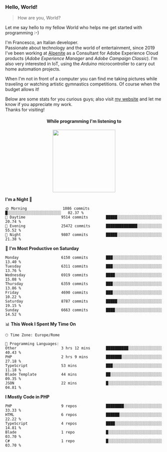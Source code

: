 ### Hello, World!

> How are you, World?

Let me say hello to my fellow World who helps me get started with programming :-)

I'm Francesco, an Italian developer.  
Passionate about technology and the world of entertainment, since 2019 I've been working at [Alpenite](https://www.alpenite.com) as a Consultant for Adobe Experience Cloud products (*Adobe Experience Manager* and *Adobe Campaign Classic*). I'm also very interested in IoT, using the *Arduino* microcontroller to carry out home automation projects.

When I'm not in front of a computer you can find me taking pictures while traveling or watching artistic gymnastics competitions. Of course when the budget allows it!

Below are some stats for you curious guys; also visit [my website](https://www.francescorega.eu) and let me know if you appreciate my work.  
Thanks for visiting!

<div align="center">
  <h4>While programming I'm listening to</h4>
  <a href="https://apps.francescorega.eu/now-playing/11147232609" target="_blank"><img src="https://apps.francescorega.eu/now-playing/11147232609" width="200"></a>
</div>

<!--START_SECTION:waka-->
**I'm a Night 🦉** 

```text
🌞 Morning                1086 commits        █░░░░░░░░░░░░░░░░░░░░░░░░   02.37 % 
🌆 Daytime                9514 commits        █████░░░░░░░░░░░░░░░░░░░░   20.74 % 
🌃 Evening                25472 commits       ██████████████░░░░░░░░░░░   55.52 % 
🌙 Night                  9807 commits        █████░░░░░░░░░░░░░░░░░░░░   21.38 % 
```
📅 **I'm Most Productive on Saturday** 

```text
Monday                   6150 commits        ███░░░░░░░░░░░░░░░░░░░░░░   13.40 % 
Tuesday                  6311 commits        ███░░░░░░░░░░░░░░░░░░░░░░   13.76 % 
Wednesday                6919 commits        ████░░░░░░░░░░░░░░░░░░░░░   15.08 % 
Thursday                 6359 commits        ███░░░░░░░░░░░░░░░░░░░░░░   13.86 % 
Friday                   4690 commits        ███░░░░░░░░░░░░░░░░░░░░░░   10.22 % 
Saturday                 8787 commits        █████░░░░░░░░░░░░░░░░░░░░   19.15 % 
Sunday                   6663 commits        ████░░░░░░░░░░░░░░░░░░░░░   14.52 % 
```


📊 **This Week I Spent My Time On** 

```text
🕑︎ Time Zone: Europe/Rome

💬 Programming Languages: 
Other                    3 hrs 12 mins       ██████████░░░░░░░░░░░░░░░   40.43 % 
PHP                      2 hrs 9 mins        ███████░░░░░░░░░░░░░░░░░░   27.18 % 
TypeScript               53 mins             ███░░░░░░░░░░░░░░░░░░░░░░   11.18 % 
Blade Template           44 mins             ██░░░░░░░░░░░░░░░░░░░░░░░   09.35 % 
JSON                     22 mins             █░░░░░░░░░░░░░░░░░░░░░░░░   04.81 % 
```

**I Mostly Code in PHP** 

```text
PHP                      9 repos             ████████░░░░░░░░░░░░░░░░░   33.33 % 
HTML                     6 repos             ██████░░░░░░░░░░░░░░░░░░░   22.22 % 
TypeScript               4 repos             ████░░░░░░░░░░░░░░░░░░░░░   14.81 % 
Blade                    1 repo              █░░░░░░░░░░░░░░░░░░░░░░░░   03.70 % 
C#                       1 repo              █░░░░░░░░░░░░░░░░░░░░░░░░   03.70 % 
```




<!--END_SECTION:waka-->
